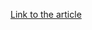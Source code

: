 [Link to the article](https://www.cisa.gov/news-events/alerts/2025/06/30/cisa-adds-one-known-exploited-vulnerability-catalog)
